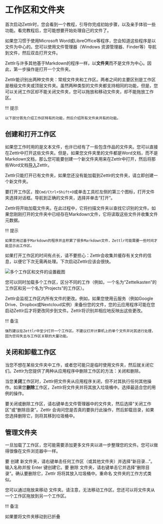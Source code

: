 # 工作区和文件夹

首次启动Zettlr时，您会看到一个教程，引导你完成初​​始步骤，以及亲手体验一些功能。看完教程后，您可能想要开始处理自己的文件了。

如果您习惯于使用Microsoft Word或LibreOffice等程序，您会知道这些程序是以文件为中心的。您可以使用文件管理器（Windows 资源管理器、Finder等）导航到文件，然后双击打开文件。

Zettlr与许多其他基于Markdown的程序一样，以**文件夹**而不是文件为中心。因此，第一步操作是打开一个文件夹。

Zettlr能识别出两种文件夹：常规文件夹和工作区。两者之间的主要区别是工作区是根级文件夹或顶层文件夹。虽然两​​种类型的文件夹都支持相同的功能，但是，您可以关闭工作区却不能关闭文件夹，您可以拖放和移动文件夹，却不能拖放工作区。

!!! 提示

    以下部分首先介绍工作区特有的功能，然后介绍所有文件夹共有的功能。

## 创建和打开工作区

如果您工作时用的是文本文件，也许已经有了一些包含作品的文件夹。您可以直接在Zettlr中打开这些文件夹。但是，如果您文件夹里的文件都是Word文档，而不是Markdown文档，那么您可能要创建一个新文件夹用来在Zettlr中打开，然后将那些Word文档[导入](import.md)Zettlr。

Zettlr只能打开已有文件夹，如果您还没有能加载到Zettlr的文件夹，请立即创建一个新文件夹。

要打开工作区，按`Cmd/Ctrl+Shift+O`或单击工具栏左侧的第三个图标，打开文件夹选择对话框。导航到正确的文件夹，选择并单击“打开”。

Zettlr将开始加载文件夹。在此过程中，它将扫描文件夹以查找它识别的文件。如果您刚刚打开的文件夹中已经存在Markdown文件，它将读取这些文件并收集文件元数据。

!!! 提示

    如果您用过基于Markdown的程序并且积​​累了很多Markdown文件，Zettlr可能需要一些时间才能显示出工作区。

如果打开工作区的时间有点长，请不要担心：Zettlr会收集并缓存有关文件的信息，以便它下次无需再处理。下次启动Zettlr应该会很快。

![多个工作区和文件的设置截图](../img/file_tree_roots.png)

您可以同时加载多个工作区，区分不同的工作（例如，一个名为“Zettelkasten”的工作区和另一个名为“Projects”的工作区）。

Zettlr会监视工作区内所有文件的更改。例如，如果您使用云服务（例如Google Drive、Dropbox或Nextcloud实例）来备份您的文件，您的云应用程序可能在您启动Zettlr后才将更改同步到文件。Zettlr将识别并相应地反映出这些更改。

!!! 备注

    强烈建议在Zettlr中至少打开一个工作区。不建议打开计算机上的单个文件并对其进行处理，因为您将失去与工作区关​​联的大量功能。

## 关闭和卸载工作区

当您不想在某些文件夹中工作，或者您可能只是临时使用文件夹，然后​​就关闭它们。Zettlr为您提供了两种从应用程序中删除工作区的方法：关闭和删除。

当您**关闭**工作区时，Zettlr把文件夹从应用程序关闭，但不对其执行任何其他操作。如果您**删除**工作区，Zettlr将文件夹并将其放入垃圾桶中。选择最适合您的用例的操作。

要关闭或删除工作区，请右键单击文件管理器中的文件夹，然后选择“关闭工作区”或“删除目录”。Zettlr 会询问您是否真的要执行此操作，然后卸载目录，如果您选择删除它，则将其移到垃圾桶中。

## 管理文件夹

一旦加载了工作区，您可能需要添加更多文件夹以进一步整理您的文件。您可以做得很像在文件浏览器中一样。

要 创建 新文件夹，请右键单击任何工作区（或其他文件夹）并选择“新目录...”。输入名称并按 Enter 键创建它。要 删除 文件夹，请右键单击它并选择“删除目录”。确认要删除它，Zettlr 将将其放入垃圾桶中。重命名 文件夹的​​工作方式类似。

您可以通过拖放来移动 文件夹。请注意，无法移动工作区。您还可以将文件夹从一个工作区拖放到另一个工作区。

!!! 备注

如果要将文件夹移动到已折叠